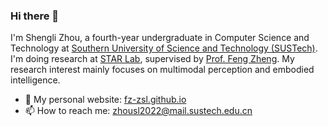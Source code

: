 ### Hi there 👋

<!--
**fz-zsl/fz-zsl** is a ✨ _special_ ✨ repository because its `README.md` (this file) appears on your GitHub profile.

Here are some ideas to get you started:

- 🔭 I’m currently working on ...
- 🌱 I’m currently learning ...
- 👯 I’m looking to collaborate on ...
- 🤔 I’m looking for help with ...
- 💬 Ask me about ...
- 📫 How to reach me: ...
- 😄 Pronouns: ...
- ⚡ Fun fact: ...
-->

I'm Shengli Zhou, a fourth-year undergraduate in Computer Science and Technology at [Southern University of Science and Technology (SUSTech)](https://www.sustech.edu.cn). I'm doing research at [STAR Lab](https://zhengfenglab.com/), supervised by [Prof. Feng Zheng](https://www.sustech.edu.cn/en/faculties/zhengfeng.html). My research interest mainly focuses on multimodal perception and embodied intelligence.

- 🔭 My personal website: [fz-zsl.github.io](https://fz-zsl.github.io/)
- 📫 How to reach me: zhousl2022@mail.sustech.edu.cn

<!-- ### GitHub Statistics

[![GitHub stats](https://github-readme-stats.vercel.app/api?username=fz-zsl)](https://github.com/fz-zsl/github-readme-stats)-->
